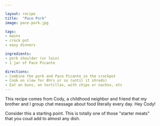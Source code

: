 ```yaml
---

layout: recipe
title:  "Pace Pork"
image: pace-pork.jpg

tags:
- mains
- crock pot
- easy dinners

ingredients:
- pork shoulder (or loin)
- 1 jar of Pace Picante 

directions:
- Combine the pork and Pace Picante in the crockpot
- Cook on slow for 8hrs or so (until it shreds)
- Eat on buns, on tortillas, with chips or nachos, etc
---
```


This recipe comes from Cody, a childhood neighbor and friend that my brother and I group chat message about food literally every day. Hey Cody!

Consider this a starting point. This is totally one of those "starter meats" that you coud add to almost any dish.